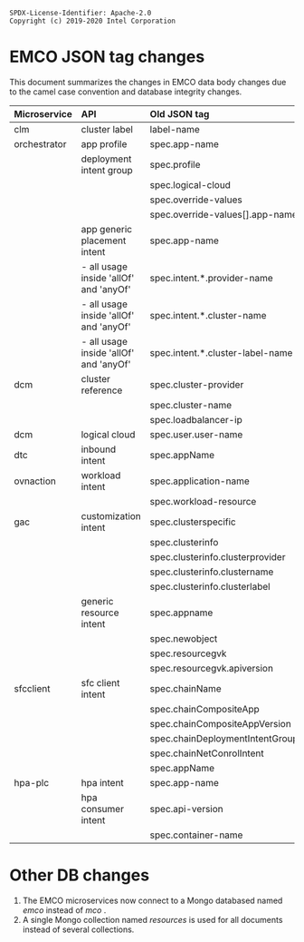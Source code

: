 ```
SPDX-License-Identifier: Apache-2.0
Copyright (c) 2019-2020 Intel Corporation
```

# EMCO JSON tag changes

This document summarizes the changes in EMCO data body changes due to
the camel case convention and database integrity changes.

| Microservice | API                                      | Old JSON tag                     | New JSON tag |
|  :---        | :---                                     | :---                             | :---         |
|  clm         | cluster label                            | label-name                       | clusterLabel |
| orchestrator | app profile                              | spec.app-name                    | spec.app |
|              | deployment intent group                  | spec.profile                     | spec.compositeProfile |
|              |                                          | spec.logical-cloud               | spec.logicalCloud |
|              |                                          | spec.override-values             | spec.overrideValues |
|              |                                          | spec.override-values[].app-name  | spec.overrideValues[].app |
|              | app generic placement intent             | spec.app-name                    | spec.app |
|              |   - all usage inside 'allOf' and 'anyOf' | spec.intent.*.provider-name      | spec.intent.*.clusterProvider |
|              |   - all usage inside 'allOf' and 'anyOf' | spec.intent.*.cluster-name       | spec.intent.*.cluster |
|              |   - all usage inside 'allOf' and 'anyOf' | spec.intent.*.cluster-label-name | spec.intent.*.clusterLabel |
|  dcm         | cluster reference                        | spec.cluster-provider            | spec.clusterProvider |
|              |                                          | spec.cluster-name                | spec.cluster |
|              |                                          | spec.loadbalancer-ip             | spec.loadbalancerIp |
|  dcm         | logical cloud                            | spec.user.user-name              | spec.user.userName |
|  dtc         | inbound intent                           | spec.appName                     | spec.app |
|  ovnaction   | workload intent                          | spec.application-name            | spec.app |
|              |                                          | spec.workload-resource           | spec.workloadResource |
|  gac         | customization intent                     | spec.clusterspecific             | spec.clusterSpecific |
|              |                                          | spec.clusterinfo                 | spec.clusterInfo |
|              |                                          | spec.clusterinfo.clusterprovider | spec.clusterInfo.clusterProvider |
|              |                                          | spec.clusterinfo.clustername     | spec.clusterInfo.cluster |
|              |                                          | spec.clusterinfo.clusterlabel    | spec.clusterInfo.clusterLabel |
|              | generic resource intent                  | spec.appname                     | spec.app |
|              |                                          | spec.newobject                   | spec.newObject |
|              |                                          | spec.resourcegvk                 | spec.resourceGVK |
|              |                                          | spec.resourcegvk.apiversion      | spec.resourceGVK.apiVersion |
|  sfcclient   | sfc client intent                        | spec.chainName                   | spec.sfcIntent |
|              |                                          | spec.chainCompositeApp           | spec.compositeApp |
|              |                                          | spec.chainCompositeAppVersion    | spec.compositeAppVersion |
|              |                                          | spec.chainDeploymentIntentGroup  | spec.deploymentIntentGroup |
|              |                                          | spec.chainNetConrolIntent        | \<removed\> |
|              |                                          | spec.appName                     | spec.app |
|  hpa-plc     | hpa intent                               | spec.app-name                    | spec.app |
|              | hpa consumer intent                      | spec.api-version                 | spec.apiVersion |
|              |                                          | spec.container-name              | spec.container |

# Other DB changes

1. The EMCO microservices now connect to a Mongo databased named *emco* instead of *mco* .
1. A single Mongo collection named *resources* is used for all documents instead of several collections.
